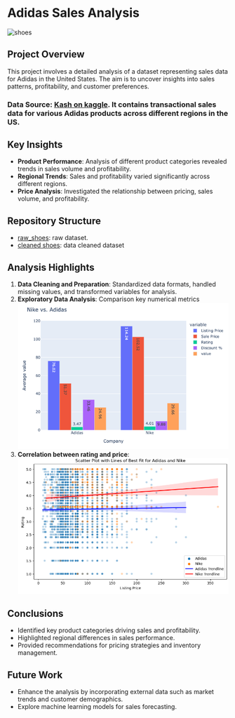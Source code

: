 # Adidas Sales Analysis
![shoes](https://www.vestilanatura.it/wp-content/uploads/2022/06/nike-vs-adidas-competizione-e-rivalita.jpg)
## Project Overview

This project involves a detailed analysis of a dataset representing sales data for Adidas in the United States. The aim is to uncover insights into sales patterns, profitability, and customer preferences.

### Data Source: [Kash on kaggle](https://www.kaggle.com/datasets/kaushiksuresh147/adidas-vs-nike). It contains transactional sales data for various Adidas products across different regions in the US.
## Key Insights

- **Product Performance**: Analysis of different product categories revealed trends in sales volume and profitability.
- **Regional Trends**: Sales and profitability varied significantly across different regions.
- **Price Analysis**: Investigated the relationship between pricing, sales volume, and profitability.

## Repository Structure
- [raw_shoes](https://github.com/moiez326/Nike_vs_Adidas/blob/main/data/shoes_raw_data.csv): raw dataset.
- [cleaned shoes](https://github.com/moiez326/Nike_vs_Adidas/blob/main/data/shoes_cleaned_data.csv): data cleaned dataset
## Analysis Highlights

1. **Data Cleaning and Preparation**: Standardized data formats, handled missing values, and transformed variables for analysis.
2. **Exploratory Data Analysis**: Comparison key numerical metrics
  ![chart 1](https://github.com/moiez326/Nike_vs_Adidas/blob/main/media/Screenshot%202023-11-28%20at%2013.20.35.png)
3. **Correlation between rating and price**: 
![chart 2](https://github.com/moiez326/Nike_vs_Adidas/blob/main/media/Screenshot%202023-11-28%20at%2013.23.57.png)
## Conclusions

- Identified key product categories driving sales and profitability.
- Highlighted regional differences in sales performance.
- Provided recommendations for pricing strategies and inventory management.

## Future Work

- Enhance the analysis by incorporating external data such as market trends and customer demographics.
- Explore machine learning models for sales forecasting.
